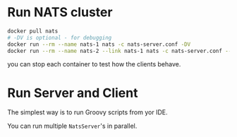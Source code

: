 # Run NATS cluster

```bash
docker pull nats
# -DV is optional - for debugging
docker run --rm --name nats-1 nats -c nats-server.conf -DV
docker run --rm --name nats-2 --link nats-1 nats -c nats-server.conf --routes=nats-route://ruser:T0pS3cr3t@nats-1:6222 -DV
```

you can stop each container to test how the clients behave.

# Run Server and Client

The simplest way is to run Groovy scripts from yor IDE.

You can run multiple `NatsServer`'s in parallel.
